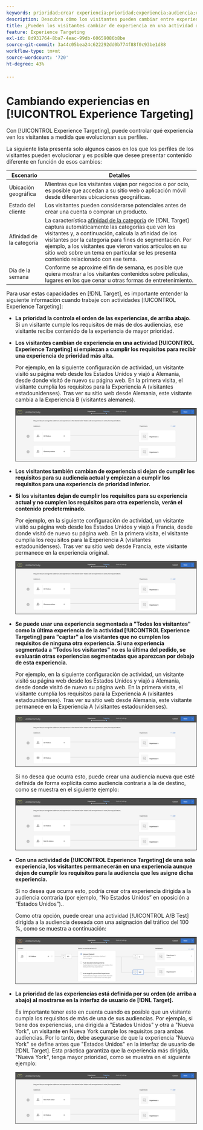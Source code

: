 ```yaml
---
keywords: prioridad;crear experiencia;prioridad;experiencia;audiencia;experiencia;convertir experiencias;compositor de experiencias visuales;visual experience composer
description: Descubra cómo los visitantes pueden cambiar entre experiencias en una actividad  [!DNL Adobe Target] [!UICONTROL Experience Targeting] (XT) a medida que evolucionan sus perfiles.
title: ¿Pueden los visitantes cambiar de experiencia en una actividad de [!UICONTROL Experience Targeting]?
feature: Experience Targeting
exl-id: 8d931764-8ba7-4eac-99db-60659086b8be
source-git-commit: 3a44c05bea24c622292dd0b774f88f0c93be1d88
workflow-type: tm+mt
source-wordcount: '720'
ht-degree: 43%

---
```


# Cambiando experiencias en [!UICONTROL Experience Targeting]

Con [!UICONTROL Experience Targeting], puede controlar qué experiencia ven los visitantes a medida que evolucionan sus perfiles.

La siguiente lista presenta solo algunos casos en los que los perfiles de los visitantes pueden evolucionar y es posible que desee presentar contenido diferente en función de esos cambios:

| Escenario | Detalles |
|--- |--- |
| Ubicación geográfica | Mientras que los visitantes viajan por negocios o por ocio, es posible que accedan a su sitio web o aplicación móvil desde diferentes ubicaciones geográficas. |
| Estado del cliente | Los visitantes pueden considerarse potenciales antes de crear una cuenta o comprar un producto. |
| Afinidad de la categoría | La característica [afinidad de la categoría](/help/main/c-target/c-visitor-profile/category-affinity.md) de [!DNL Target] captura automáticamente las categorías que ven los visitantes y, a continuación, calcula la afinidad de los visitantes por la categoría para fines de segmentación. Por ejemplo, a los visitantes que vieron varios artículos en su sitio web sobre un tema en particular se les presenta contenido relacionado con ese tema. |
| Día de la semana | Conforme se aproxime el fin de semana, es posible que quiera mostrar a los visitantes contenidos sobre películas, lugares en los que cenar u otras formas de entretenimiento. |

Para usar estas capacidades en [!DNL Target], es importante entender la siguiente información cuando trabaje con actividades [!UICONTROL Experience Targeting]:

* **La prioridad la controla el orden de las experiencias, de arriba abajo.** Si un visitante cumple los requisitos de más de dos audiencias, ese visitante recibe contenido de la experiencia de mayor prioridad.
* **Los visitantes cambian de experiencia en una actividad [!UICONTROL Experience Targeting] si empiezan a cumplir los requisitos para recibir una experiencia de prioridad más alta.**

  Por ejemplo, en la siguiente configuración de actividad, un visitante visitó su página web desde los Estados Unidos y viajó a Alemania, desde donde visitó de nuevo su página web. En la primera visita, el visitante cumplía los requisitos para la Experiencia A (visitantes estadounidenses). Tras ver su sitio web desde Alemania, este visitante cambia a la Experiencia B (visitantes alemanes).

  ![Prioridad de EE. UU. > Alemania](/help/main/c-activities/t-experience-target/t-xt-create/assets/xt_priority_us_germany-new.png)

* **Los visitantes también cambian de experiencia si dejan de cumplir los requisitos para su audiencia actual y empiezan a cumplir los requisitos para una experiencia de prioridad inferior.**
* **Si los visitantes dejan de cumplir los requisitos para su experiencia actual y no cumplen los requisitos para otra experiencia, verán el contenido predeterminado.**

  Por ejemplo, en la siguiente configuración de actividad, un visitante visitó su página web desde los Estados Unidos y viajó a Francia, desde donde visitó de nuevo su página web. En la primera visita, el visitante cumplía los requisitos para la Experiencia A (visitantes estadounidenses). Tras ver su sitio web desde Francia, este visitante permanece en la experiencia original.

  ![Prioridad de EE. UU. > Alemania](/help/main/c-activities/t-experience-target/t-xt-create/assets/xt_priority_us_germany-new.png)

* **Se puede usar una experiencia segmentada a &quot;Todos los visitantes&quot; como la última experiencia de la actividad [!UICONTROL Experience Targeting] para &quot;captar&quot; a los visitantes que no cumplen los requisitos de ninguna otra experiencia. Si una experiencia segmentada a &quot;Todos los visitantes&quot; no es la última del pedido, se evaluarán otras experiencias segmentadas que aparezcan por debajo de esta experiencia.**

  Por ejemplo, en la siguiente configuración de actividad, un visitante visitó su página web desde los Estados Unidos y viajó a Alemania, desde donde visitó de nuevo su página web. En la primera visita, el visitante cumplía los requisitos para la Experiencia A (visitantes estadounidenses). Tras ver su sitio web desde Alemania, este visitante permanece en la Experiencia A (visitantes estadounidenses).

  ![Prioridad de EE. UU. > Todos los visitantes](/help/main/c-activities/t-experience-target/t-xt-create/assets/xt_priority_us_all_visitors-new.png)

  Si no desea que ocurra esto, puede crear una audiencia nueva que esté definida de forma explícita como audiencia contraria a la de destino, como se muestra en el siguiente ejemplo:

  ![Prioridad de EE. UU. > No EE. UU.](/help/main/c-activities/t-experience-target/t-xt-create/assets/xt_priority_us_not_us-new.png)

* **Con una actividad de [!UICONTROL Experience Targeting] de una sola experiencia, los visitantes permanecerán en una experiencia aunque dejen de cumplir los requisitos para la audiencia que les asigne dicha experiencia.**

  Si no desea que ocurra esto, podría crear otra experiencia dirigida a la audiencia contraria (por ejemplo, “No Estados Unidos” en oposición a “Estados Unidos”)..

  Como otra opción, puede crear una actividad [!UICONTROL A/B Test] dirigida a la audiencia deseada con una asignación del tráfico del 100 %, como se muestra a continuación:

  ![Experiencia de prioridad 1](/help/main/c-activities/t-experience-target/t-xt-create/assets/xt_priority_one_experience-new.png)

* **La prioridad de las experiencias está definida por su orden (de arriba a abajo) al mostrarse en la interfaz de usuario de [!DNL Target].**

  Es importante tener esto en cuenta cuando es posible que un visitante cumpla los requisitos de más de una de sus audiencias. Por ejemplo, si tiene dos experiencias, una dirigida a &quot;Estados Unidos&quot; y otra a &quot;Nueva York&quot;, un visitante en Nueva York cumple los requisitos para ambas audiencias. Por lo tanto, debe asegurarse de que la experiencia &quot;Nueva York&quot; se define antes que &quot;Estados Unidos&quot; en la interfaz de usuario de [!DNL Target]. Esta práctica garantiza que la experiencia más dirigida, &quot;Nueva York&quot;, tenga mayor prioridad, como se muestra en el siguiente ejemplo:

  ![Prioridad NY > EE. UU.](/help/main/c-activities/t-experience-target/t-xt-create/assets/xt_priority_ny_us-new.png)
